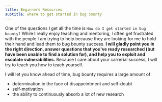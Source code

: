 ```yaml
---
title: Beginners Resources
subtitle: where to get started in bug bounty
---
```

One of the questions I get all the time is `How do I get started in bug bounty?` While I really enjoy teaching and mentoring, I often get frustrated with the people I am trying to help because they are looking for me to hold their hand and lead them to bug bounty success. **I will gladly point you in the right direction, answer questions that you've ready researched (but have been unable to find a solution for), and help you to exploit and escalate vulnerabilities.** Because I care about your carrerial success, I will try to teach you how to teach yourself. 

I will let you know ahead of time, bug bounty requires a large amount of:
- determination in the face of disappointment and self-doubt
- self-motivation
- the ability to continuously absorb a lot of new research



